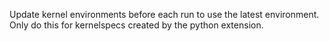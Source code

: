 Update kernel environments before each run to use the latest environment. Only do this for kernelspecs created by the python extension.